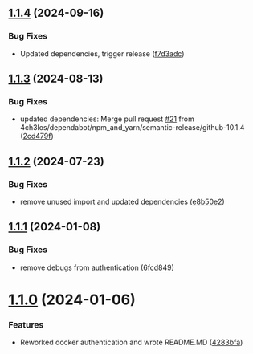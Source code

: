 ## [1.1.4](https://github.com/4ch3los/semantic-release-docker-tag/compare/v1.1.3...v1.1.4) (2024-09-16)


### Bug Fixes

* Updated dependencies, trigger release ([f7d3adc](https://github.com/4ch3los/semantic-release-docker-tag/commit/f7d3adcb81ce5544090e2278f17cb26be3baa6b5))

## [1.1.3](https://github.com/4ch3los/semantic-release-docker-tag/compare/v1.1.2...v1.1.3) (2024-08-13)


### Bug Fixes

* updated dependencies: Merge pull request [#21](https://github.com/4ch3los/semantic-release-docker-tag/issues/21) from 4ch3los/dependabot/npm_and_yarn/semantic-release/github-10.1.4 ([2cd479f](https://github.com/4ch3los/semantic-release-docker-tag/commit/2cd479f38b0a8e40f1a3b15688b3578611d5240b))

## [1.1.2](https://github.com/4ch3los/semantic-release-docker-tag/compare/v1.1.1...v1.1.2) (2024-07-23)


### Bug Fixes

* remove unused import and updated dependencies ([e8b50e2](https://github.com/4ch3los/semantic-release-docker-tag/commit/e8b50e2b428c8bce77f68f1a9803a0f78af38bdf))

## [1.1.1](https://github.com/4ch3los/semantic-release-docker-tag/compare/v1.1.0...v1.1.1) (2024-01-08)


### Bug Fixes

* remove debugs from authentication ([6fcd849](https://github.com/4ch3los/semantic-release-docker-tag/commit/6fcd849faaec602f1491aa417ac14e33469b301e))

# [1.1.0](https://github.com/4ch3los/semantic-release-docker-tag/compare/v1.0.6...v1.1.0) (2024-01-06)


### Features

* Reworked docker authentication and wrote README.MD ([4283bfa](https://github.com/4ch3los/semantic-release-docker-tag/commit/4283bfa55147a99c6a3dfe20656bc9e237ea9522))
